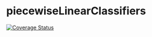 # piecewiseLinearClassifiers

[![Coverage Status](https://coveralls.io/repos/github/ptrajdos/piecewiseLinearClassifiers/badge.svg?branch=master)](https://coveralls.io/github/ptrajdos/piecewiseLinearClassifiers?branch=master)